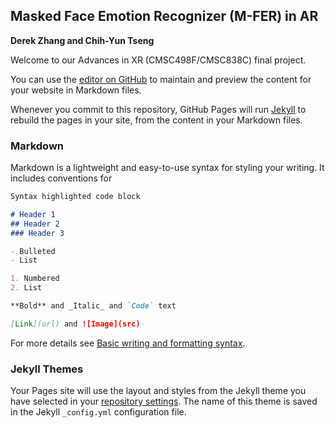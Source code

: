 ## Masked Face Emotion Recognizer (M-FER) in AR

**Derek Zhang and Chih-Yun Tseng**

Welcome to our Advances in XR (CMSC498F/CMSC838C) final project.

You can use the [editor on GitHub](https://github.com/chromestone/Advances-In-XR/edit/gh-pages/index.md) to maintain and preview the content for your website in Markdown files.

Whenever you commit to this repository, GitHub Pages will run [Jekyll](https://jekyllrb.com/) to rebuild the pages in your site, from the content in your Markdown files.

### Markdown

Markdown is a lightweight and easy-to-use syntax for styling your writing. It includes conventions for

```markdown
Syntax highlighted code block

# Header 1
## Header 2
### Header 3

- Bulleted
- List

1. Numbered
2. List

**Bold** and _Italic_ and `Code` text

[Link](url) and ![Image](src)
```

For more details see [Basic writing and formatting syntax](https://docs.github.com/en/github/writing-on-github/getting-started-with-writing-and-formatting-on-github/basic-writing-and-formatting-syntax).

### Jekyll Themes

Your Pages site will use the layout and styles from the Jekyll theme you have selected in your [repository settings](https://github.com/chromestone/Advances-In-XR/settings/pages). The name of this theme is saved in the Jekyll `_config.yml` configuration file.

